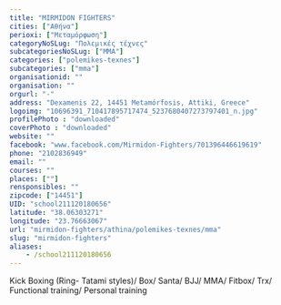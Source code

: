 ```yaml
---
title: "MIRMIDON FIGHTERS"
cities: ["Αθήνα"]
perioxi: ["Μεταμόρφωση"]
categoryNoSLug: "Πολεμικές τέχνες"
subcategoriesNoSLug: ["MMA"]
categories: ["polemikes-texnes"]
subcategories: ["mma"]
organisationid: ""
organisation: ""
orgurl: "-"
address: "Dexamenis 22, 14451 Metamórfosis, Attiki, Greece"
logoimg: "10696391_710417895717474_5237680407273797401_n.jpg"
profilePhoto : "downloaded"
coverPhoto : "downloaded"
website: ""
facebook: "www.facebook.com/Mirmidon-Fighters/701396446619619"
phone: "2102836949"
email: ""
courses: ""
places: [""]
rensponsibles: ""
zipcode: ["14451"]
UID: "school211120180656"
latitude: "38.06303271"
longitude: "23.76663067"
url: "mirmidon-fighters/athina/polemikes-texnes/mma"
slug: "mirmidon-fighters"
aliases:
    - /school211120180656
---
```



Kick Boxing (Ring- Tatami styles)/ Box/ Santa/ BJJ/ MMA/ Fitbox/ Trx/ Functional training/ Personal training

